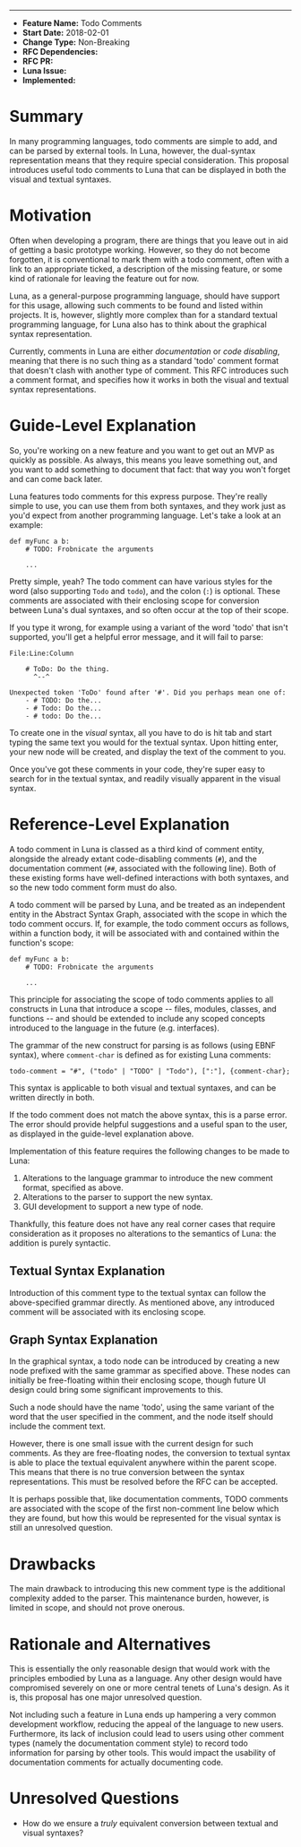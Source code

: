 ___
- **Feature Name:** Todo Comments
- **Start Date:** 2018-02-01
- **Change Type:** Non-Breaking
- **RFC Dependencies:** 
- **RFC PR:** 
- **Luna Issue:** 
- **Implemented:** 

# Summary
In many programming languages, todo comments are simple to add, and can be 
parsed by external tools. In Luna, however, the dual-syntax representation means
that they require special consideration. This proposal introduces useful todo 
comments to Luna that can be displayed in both the visual and textual syntaxes.

# Motivation
Often when developing a program, there are things that you leave out in aid of 
getting a basic prototype working. However, so they do not become forgotten, it
is conventional to mark them with a todo comment, often with a link to an 
appropriate ticked, a description of the missing feature, or some kind of 
rationale for leaving the feature out for now.

Luna, as a general-purpose programming language, should have support for this
usage, allowing such comments to be found and listed within projects. It is, 
however, slightly more complex than for a standard textual programming language,
for Luna also has to think about the graphical syntax representation.

Currently, comments in Luna are either _documentation_ or _code disabling_, 
meaning that there is no such thing as a standard 'todo' comment format that
doesn't clash with another type of comment. This RFC introduces such a comment
format, and specifies how it works in both the visual and textual syntax 
representations.

# Guide-Level Explanation
So, you're working on a new feature and you want to get out an MVP as quickly as
possible. As always, this means you leave something out, and you want to add
something to document that fact: that way you won't forget and can come back
later. 

Luna features todo comments for this express purpose. They're really simple to
use, you can use them from both syntaxes, and they work just as you'd expect 
from another programming language. Let's take a look at an example:

```
def myFunc a b:
    # TODO: Frobnicate the arguments

    ...
```

Pretty simple, yeah? The todo comment can have various styles for the word (also
supporting `Todo` and `todo`), and the colon (`:`) is optional. These comments
are associated with their enclosing scope for conversion between Luna's dual
syntaxes, and so often occur at the top of their scope. 

If you type it wrong, for example using a variant of the word 'todo' that isn't
supported, you'll get a helpful error message, and it will fail to parse:

```
File:Line:Column

    # ToDo: Do the thing.
      ^--^

Unexpected token 'ToDo' found after '#'. Did you perhaps mean one of:
    - # TODO: Do the...
    - # Todo: Do the...
    - # todo: Do the...
```

To create one in the _visual_ syntax, all you have to do is hit tab and start
typing the same text you would for the textual syntax. Upon hitting enter, your
new node will be created, and display the text of the comment to you.

Once you've got these comments in your code, they're super easy to search for in
the textual syntax, and readily visually apparent in the visual syntax.

# Reference-Level Explanation
A todo comment in Luna is classed as a third kind of comment entity, alongside 
the already extant code-disabling comments (`#`), and the documentation comment
(`##`, associated with the following line). Both of these existing forms have 
well-defined interactions with both syntaxes, and so the new todo comment form
must do also.

A todo comment will be parsed by Luna, and be treated as an independent entity
in the Abstract Syntax Graph, associated with the scope in which the todo 
comment occurs. If, for example, the todo comment occurs as follows, within a
function body, it will be associated with and contained within the function's 
scope:

```
def myFunc a b:
    # TODO: Frobnicate the arguments

    ...
```

This principle for associating the scope of todo comments applies to all 
constructs in Luna that introduce a scope -- files, modules, classes, and 
functions -- and should be extended to include any scoped concepts introduced to
the language in the future (e.g. interfaces).

The grammar of the new construct for parsing is as follows (using EBNF syntax), 
where `comment-char` is defined as for existing Luna comments:

```
todo-comment = "#", ("todo" | "TODO" | "Todo"), [":"], {comment-char};
```

This syntax is applicable to both visual and textual syntaxes, and can be 
written directly in both. 

If the todo comment does not match the above syntax, this is a parse error. The
error should provide helpful suggestions and a useful span to the user, as 
displayed in the guide-level explanation above. 

Implementation of this feature requires the following changes to be made to 
Luna:

1. Alterations to the language grammar to introduce the new comment format,
   specified as above.
2. Alterations to the parser to support the new syntax.
3. GUI development to support a new type of node. 

Thankfully, this feature does not have any real corner cases that require 
consideration as it proposes no alterations to the semantics of Luna: the 
addition is purely syntactic.

## Textual Syntax Explanation
Introduction of this comment type to the textual syntax can follow the 
above-specified grammar directly. As mentioned above, any introduced comment 
will be associated with its enclosing scope.

## Graph Syntax Explanation
In the graphical syntax, a todo node can be introduced by creating a new node
prefixed with the same grammar as specified above. These nodes can initially be
free-floating within their enclosing scope, though future UI design could bring
some significant improvements to this. 

Such a node should have the name 'todo', using the same variant of the word that
the user specified in the comment, and the node itself should include the 
comment text. 

However, there is one small issue with the current design for such comments. As
they are free-floating nodes, the conversion to textual syntax is able to place
the textual equivalent anywhere within the parent scope. This means that there
is no true conversion between the syntax representations. This must be resolved
before the RFC can be accepted. 

It is perhaps possible that, like documentation comments, TODO comments are 
associated with the scope of the first non-comment line below which they are 
found, but how this would be represented for the visual syntax is still an 
unresolved question. 

# Drawbacks
The main drawback to introducing this new comment type is the additional
complexity added to the parser. This maintenance burden, however, is limited in 
scope, and should not prove onerous. 

# Rationale and Alternatives
This is essentially the only reasonable design that would work with the 
principles embodied by Luna as a language. Any other design would have 
compromised severely on one or more central tenets of Luna's design. As it is, 
this proposal has one major unresolved question.

Not including such a feature in Luna ends up hampering a very common development
workflow, reducing the appeal of the language to new users. Furthermore, its 
lack of inclusion could lead to users using other comment types (namely the
documentation comment style) to record todo information for parsing by other
tools. This would impact the usability of documentation comments for actually
documenting code. 

# Unresolved Questions

- How do we ensure a _truly_ equivalent conversion between textual and visual
  syntaxes?
